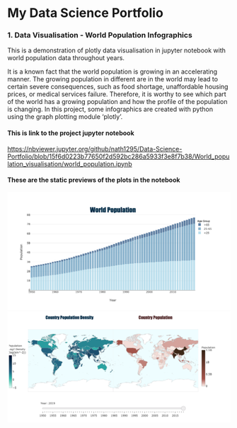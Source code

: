 # My Data Science Portfolio
### 1. Data Visualisation - World Population Infographics

This is a demonstration of plotly data visualisation in jupyter notebook with world population data throughout years.

It is a known fact that the world population is growing in an accelerating manner. The growing population in different are in the world may lead to certain severe consequences, such as food shortage, unaffordable housing prices, or medical services failure. Therefore, it is worthy to see which part of the world has a growing population and how the profile of the population is changing. In this project, some infographics are created with python using the graph plotting module ‘plotly’. 

#### This is link to the project jupyter notebook
https://nbviewer.jupyter.org/github/nath1295/Data-Science-Portfolio/blob/15f6d0223b77650f2d592bc286a5933f3e8f7b38/World_population_visualisation/world_population.ipynb

#### These are the static previews of the plots in the notebook
![bar-plot](https://github.com/nath1295/Data-Science-Portfolio/blob/master/World_population_visualisation/pop-bar.png)
![map-plot](https://github.com/nath1295/Data-Science-Portfolio/blob/master/World_population_visualisation/pop-map.png)
